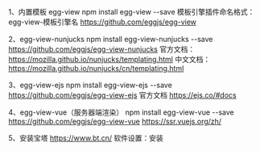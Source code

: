 
1、内置模板 egg-view
npm install egg-view --save
模板引擎插件命名格式：egg-view-模板引擎名
https://github.com/eggjs/egg-view

2、egg-view-nunjucks
npm install egg-view-nunjucks --save
https://github.com/eggjs/egg-view-nunjucks
官方文档：
https://mozilla.github.io/nunjucks/templating.html
中文文档：
https://mozilla.github.io/nunjucks/cn/templating.html

3、egg-view-ejs
npm install egg-view-ejs --save
https://github.com/eggjs/egg-view-ejs
官方文档
https://ejs.co/#docs

4、egg-view-vue（服务器端渲染）
npm install egg-view-vue --save
https://github.com/eggjs/egg-view-vue
https://ssr.vuejs.org/zh/

5、安装宝塔
https://www.bt.cn/
软件设置：安装
